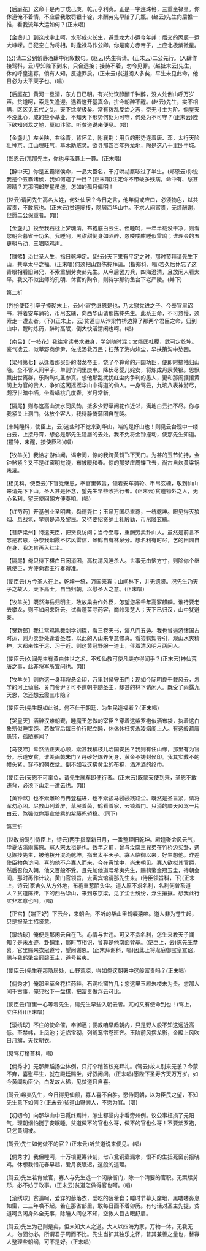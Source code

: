 <!-- { "loadSidebar": true } -->
【后庭花】这命干是丙丁戊己庚，乾元亨利贞。正是一字连珠格，三重坐禄星。你休道俺不着情，不应后我敢罚银十锭，未酬劳先早陪了几瓶。(赵云)先生向后推一推，看我流年大运如何？(正末唱)

【金盏儿】到这戌字上呵，水形成火长生，避垂龙大小运今年并：后交的丙辰一运大峥嵘。日犯空亡为将相，时逢禄马作公卿。你是南方赤帝子，上应北极紫微星。

(公)请二公到僻静酒肆中闲叙数句。(赵云)先生有请。(正末云)二公先行。(入肆作接驾科，云)早知陛下到来，只合远接；接待不着，勿令见罪。(赵扯末云)先生，休的呼皇道寡，倘有人知，反速罪戾。(正末云)贫道阅人多矣，平生未见此命，他日必为太平天子也。(唱)

【后庭花】黄河一旦清，东方日已明。有兴处饮醁醑千钟醉，没人处倒山呼万岁声。贫道呵，索是失逢迎。遇着这开基真命，拚今朝醉不醒。(赵云)先生，实不相瞒，区区见五代之乱，天下涂炭极矣。常有拨乱反治之志，奈无寸土为阶。倘皇天不没此心，成的些小基业，不知天下形势何处为可守，何处为不可守？(正末云)陛下欲知兴龙之地，莫如汴梁。听贫道说来便见。(唱)

【金盏儿】左关陕，右徐青，背怀孟，附襄荆；用兵的形势连着唐、邓，太行天险壮神京。江山埋旺气，草木助威灵。欲寻那四百年兴龙地，除是这八十里卧牛城。

(郑恩云)兀那先生，你也与我算上一算。(正末唱)

【醉中天】你是五霸诸侯命，一品大臣名，干打哄胡厮哝过了半生。(郑恩云)你说我是个五霸诸侯，我如何瞎了一目？(正末唱)注定你不带破多残病，命中有、愁甚眼睛？兀那明郎群星虽盛，怎如的孤月偏明！

(赵云)请问先生高名大姓，何处仙居？今日之言，他年倘或应口，必须物色，以共富贵，不敢忘也。(正末云)贫道陈抟，隐居西华山中。不求人间富贵，无烦酬谢，但愿二公保重者。(唱)

【金盏儿】投至我石枕上梦魂清，布袍底白云生。但睡呵，一年半载没干净，则看您朝台暮省干功名。我睡呵，黑甜甜倒身如酒醉，忽喽喽酣睡似雷鸣；谁理会的五更朝马动，三唱晓鸡声。

【赚煞】治世圣人生，指日乾坤定。(赵云)天下果有平定之时，那时节拜请先生下山，共享太平之福。(正末唱)何须把山野陈抟拜请。(指郑科，唱)若久后休忘了这青眼相看旧弟兄，不索重酬劳卖卦先生。从今后罢刀兵，四海澄清，且放闲人看太平。我又不似出师的孔明、休官的陶令，则待学那钓鱼台下老严陵。(并下)

第二折

(外扮使臣引卒子捧砌末上，云)小官党继恩是也，乃太慰党进之子。今奉官里诏书，将着安车蒲轮、币帛玄纁，向西华山请那陈抟先生。此系王命，不可怠慢，须索走一遭去者。(下)(正末上，云)贫道自从汴梁竹桥边算了那两个君臣之命，归到山中，醒时炼药，醉时高眠，倒大快活清闲也呵。(唱)

【南吕】【一枝花】我往常读书求进身，学剑随时混；文能匡社稷，武可定乾坤。豪气凌云，似莘野商伊尹，佐成汤救万民；扫荡了海内烽尘，早扶策沟中愁困。

【梁州第七】从逢着那买卦的潜龙帝王，饶了个算命的开国功臣，便即时拂袖归山隐。全不管人间甲子，单则守洞里庚申。降伏尽婴儿姹女，将炼成丹汞黄银。思飘飘出世离群，乐陶陶礼圣参真。想他那乱扰扰红尘内争利的愚人，更和那闹攘攘黄阁上为官的贵人，争如这闲摇摇华山中得道的仙人。一身驾云，九垓八表神游尽，觑浮世暗中哂。坐看蟠桃几度春，岁月常新。

【隔尾】则与这高山流水同风韵，抵多少野草闲花作近邻，满地白云扫不尽。你与我紧关上洞门，休放个客人，我待静倚蒲团自在盹。

(末盹睡科，使臣上，云)这些时不觉来到华山，端的是好山也！则见云台观中一缕白云，上接丹霄，想必是那先生隐居的去处。我不免将金钟撞动，使那先生知道。(撞钟，末醒，接使臣科)(唱)

【牧羊关】我恰才游仙阙，谒帝阍，惊的我跨黄鹤飞下天门。为甚的玉节忙持，金钟煞紧？又不是红窗明觉晓，布被暖和春。惊的那梦庄周蝶飞去，尚古自炊黄粱锅未滚。

(相见科，使臣云)下官党继恩，奉官里敕旨，领着安车蒲轮、币帛玄纁，敬到仙山来请先下下山。圣人甚是怀念，望先生早些收拾行者。(正末云)贫道物外之人，无心名利，望天使回朝方便奏咱。(唱)

【红芍药】开基创业圣明君，舜德尧仁；玉帛万国尽来尊，一统乾坤。眼见得灭狼烟、息战氛，早则是泽及黎民。又待要招贤纳士礼殷勤，币帛降玄纁。

【菩萨梁州】特遣天臣，把贤良访问；当今至尊，重酬劳卖卦山人。虽然是前言不忘是君恩，争奈我烟霞不忆风雷信，琴鹤自有林泉分。想名利有时尽，乞的田园自在身，我怎肯再入红尘。

【隔尾】俺只待下棋白日闲消困，高枕清风睡杀人。世事无由恼方寸，则除你个继恩使臣，方便向君王行奏得准。

(使臣云)方今圣人在上，乾坤一统，万国来宾；山间林下，并无遗贤。况先生乃天子之故人，天下高士，自当归朝，以慰圣人之意。(正末唱)

【牧羊关】既然海岳归明主，敢放巢由作外臣，怎望您吊千年高冢麒麟。谁待要老去攀龙，则不如闲来卧云。试看蓬莱寻药客，商岭采芝人；天下已归汉，山中犹避秦。

【贺新郎】我往常鸡鸣舞剑学刘琨，看三卷天书，演八门五遁。我也曾遍游诸国占时运，则为卖卦处逢着圣君，以此的入山来专意修真。看猿鹤知导引，观山水爽精神，大都来性于远、习于近。则这黄冠野服一道士，伴着清风明月两闲人。

(使臣云)久闻先生有黄白住世之术，不知仙教可使凡夫亦得闻乎？(正末云)神仙荒唐之事，此非将军所宜问也。(唱)

【牧羊关】则你这一身拜将悬金印，万里封侯守玉门；现如今际明良千载风云，怎学的河上仙翁、关门令尹？可不道朝中随圣主，却甚的林下访闲人。既受了雨露九天恩，怎还想云霞三市隐？

(使臣云)先生既如此说，何不仕于朝廷，为生民造福者？(正末唱)

【哭皇天】酒醉汉难朝觐，睡魔王怎做的宰臣？穿着这紫罗袍似酒布袋，执着这白象笏似睡馄饨。若做官后每日价行眠立盹，休休休枉笑杀凌烟阁上人。有这般疏庸愚钝，孤陋寡闻？

【乌夜啼】幸然法正天心顺，索甚我横枝儿治国安民？我则有住山缘，那里有为官分。乐道安贫，谁羡画戟朱门？丹砂好炼养闲身，黄金不铸封侯印。我其实戴不的幞头紧，穿不的朝衣坌。倒不如我这拂黄尘的布袍，洒浑酒的纶巾。

(使臣云)天恩不可辜负，请先生就车即便行者。(正末云)既蒙天使到来，圣恩不敢违背，必须下山走一遭去也。(唱)

【黄钟煞】也不索雕轮冉冉登程进，也不索骏马骎骎践路尘。既然是圣旨紧，请将军勿心困。尽教山列着屏，草展着茵，鹤看着家，云锁着门。只消的顺天风驾一片白云，煞强似你那宣使乘的紫藤兜轿稳。(同下)

第三折

(赵改扮驾引侍臣上，诗云)两手指摩新日月，一番整理旧乾坤。殿廷聚会风云气，华夏沾濡雨露恩。寡人宋太祖是也。数年之前，曾与汝南王兄弟在竹桥边买卦，遇见陈抟先生，被他拨开混沌乾坤，指出太平天子。寡人临御以来，好生想他。昨差使臣物色访问，喜的他不弃寡人而来，今在寅馆中，尚未朝见。寡人欲拟其官爵，然后召他入朝，他又百般不受。且先加他道号希夷先生，赐鹤氅金冠玉圭，待朝会间，那时再作计较。黄门官领旨，去寅宾馆请那先生来。(侍臣领旨科，下)(正末上，诗云)家舍久从方外地，布袍重惹陌头尘。道人原不求名利，名利何曾系道人？贫道陈抟，下的西岳华山，来到东京梁，见了尘世纷纷，浮生攘攘。想我此行实非本意也呵。(唱)

【正宫】【端正好】下云台，来朝会，不听的华山里鹤唳猿啼。道人非为苍生起，只是报圣主招贤意。

【滚绣球】俺便是那闲云自在飞，心情与世违。可又不贪名利，怎生来教天子闻知？是未发迹，卦铺里，那时节相识，曾算是他南面登基。(使臣上，云)陈先生恭喜，官里赐来衣冠道号，望阙谢恩。(正末拜谢科，唱)因此上将龙庭御宝皇宣诏，赐与我鹤氅金冠碧玉圭，道号希夷。

(使臣云)先生在那隐居处，山野荒凉，得如俺这朝署中这般富贵吗？(正末唱)

【倘秀才】俺那里草舍花栏药畦，石洞松窗竹几；您这里玉殿朱楼未为贵。您那人间千古事，俺只松下一盘棋，把富贵做浮云可比。

(使臣云)官里一心等着先生，请先生早些入朝去者。兀的又有使命到也！(驾上，立住科)(正末唱)

【滚绣球】不住的使命催，奉御逼；便教咱早趋朝内，只是野人般不知这远近高低。至禁帏，上凤池；近临宝砌，列鹓鸾帘卷班齐。玉阶前风摆龙影，金殿上风吹日月旗，天仗朝衣。

(见驾打稽首科，唱)

【倘秀才】无那舞蹈扬尘体例，只打个稽首权充拜礼。(驾云)故人别来无恙？今蒙不弃，喜慰平生，就在殿廷赐坐，好叙闲阔。(正末唱)愿陛下圣寿齐天万万岁。如今黄阁功臣少，白发故人稀，见贫道且自喜。

(驾云)希夷先生，今日得见仙颜，寡人喜不自胜。愿侍同朝，以为臣民之望，不知先生意下如何？(正末云)贫道山野懒人，不愿为官。(唱)

【叨叨令】向那华山中已觅终焉计，怎生都堂内才看旁州例。议公事枉损了元阳气，理朝纲怕搅了安眠睡。贫道做不的官也么哥，做不的官也么哥！不要紫罗袍，只乞黄绸被。

(驾云)先生如何做不的官？(正末云)听贫道说来便见。(唱)

【倘秀才】我但睡呵，十万根更筹转刻，七八瓮铜壶漏水，恨不的生扭死窗前报晓鸡。休想我惜花春早起，爱月夜眠迟，这般的道理。

(驾云)先生若肯做官，寡人与先生选一个闲散衙门，除一个清要的官职。无案牍劳形，必不妨于政事。(正末云)贫道怎做得官也呵。(唱)

【滚绣球】贫道呵，爱穿的蔀落衣，爱吃的藜藿食；睡时节幕天席地，黑喽喽鼻息如雷，二三年唤不起。若在那省部里，敢每日画不着卯历。有句话对圣主先提，贫道呵贪闲身外全无事，除睡人间总不知，空教人目占眼舒眉。

(驾云)先生为己则是矣，但未知大人之道。大人以四海为家，万物一体，无我无人，勿固勿必，所谓君子周而不比。先生当扩其独乐之怀，普其兼善之量也，替寡人整理些朝纲，可不是好。(正末唱)


